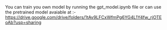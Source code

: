 You can train you own model by running the gpt_model.ipynb file or can use the pretrained model avaiable at :- https://drive.google.com/drive/folders/1tAv9LFCxWfmPg6YG4L1Y4fw_rjOTEoAb?usp=sharing
